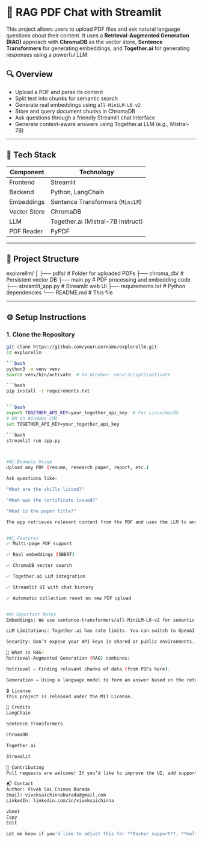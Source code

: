 # 🧠 RAG PDF Chat with Streamlit

This project allows users to upload PDF files and ask natural language questions about their content. It uses a **Retrieval-Augmented Generation (RAG)** approach with **ChromaDB** as the vector store, **Sentence Transformers** for generating embeddings, and **Together.ai** for generating responses using a powerful LLM.

## 🔍 Overview

- Upload a PDF and parse its content
- Split text into chunks for semantic search
- Generate real embeddings using `all-MiniLM-L6-v2`
- Store and query document chunks in ChromaDB
- Ask questions through a friendly Streamlit chat interface
- Generate context-aware answers using Together.ai LLM (e.g., Mistral-7B)

---

## 🧰 Tech Stack

| Component        | Technology                          |
|------------------|--------------------------------------|
| Frontend         | Streamlit                           |
| Backend          | Python, LangChain                   |
| Embeddings       | Sentence Transformers (`MiniLM`)    |
| Vector Store     | ChromaDB                            |
| LLM              | Together.ai (Mistral-7B Instruct)   |
| PDF Reader       | PyPDF                               |

---

## 📁 Project Structure

explorellm/
│
├── pdfs/ # Folder for uploaded PDFs
├── chroma_db/ # Persistent vector DB
├── main.py # PDF processing and embedding code
├── streamlit_app.py # Streamlit web UI
├── requirements.txt # Python dependencies
└── README.md # This file

---

## ⚙️ Setup Instructions

### 1. Clone the Repository

```bash
git clone https://github.com/yourusername/explorellm.git
cd explorellm

```bash
python3 -m venv venv
source venv/bin/activate  # On Windows: venv\Scripts\activate

```bash
pip install -r requirements.txt


```bash
export TOGETHER_API_KEY=your_together_api_key  # For Linux/macOS
# OR on Windows CMD
set TOGETHER_API_KEY=your_together_api_key

```bash
streamlit run app.py



##🧪 Example Usage
Upload any PDF (resume, research paper, report, etc.)

Ask questions like:

"What are the skills listed?"

"When was the certificate issued?"

"What is the paper title?"

The app retrieves relevant content from the PDF and uses the LLM to answer your question in context.


##📝 Features
✅ Multi-page PDF support

✅ Real embeddings (SBERT)

✅ ChromaDB vector search

✅ Together.ai LLM integration

✅ Streamlit UI with chat history

✅ Automatic collection reset on new PDF upload


##❗ Important Notes
Embeddings: We use sentence-transformers/all-MiniLM-L6-v2 for semantic similarity.

LLM Limitations: Together.ai has rate limits. You can switch to OpenAI or another provider with slight code changes.

Security: Don’t expose your API keys in shared or public environments.

🧠 What is RAG?
Retrieval-Augmented Generation (RAG) combines:

Retrieval – Finding relevant chunks of data (from PDFs here).

Generation – Using a language model to form an answer based on the retrieved content.

🔒 License
This project is released under the MIT License.

🙌 Credits
LangChain

Sentence Transformers

ChromaDB

Together.ai

Streamlit

🤝 Contributing
Pull requests are welcome! If you’d like to improve the UI, add support for multiple PDFs, or try another LLM, feel free to fork and enhance.

📬 Contact
Author: Vivek Sai Chinna Burada
Email: viveksaichinnaburada@gmail.com
LinkedIn: linkedin.com/in/viveksaichinna

vbnet
Copy
Edit

Let me know if you'd like to adjust this for **Docker support**, **multiple PDFs**, or **deployment** (Streamlit Cloud, HuggingFace Spaces, etc.).













